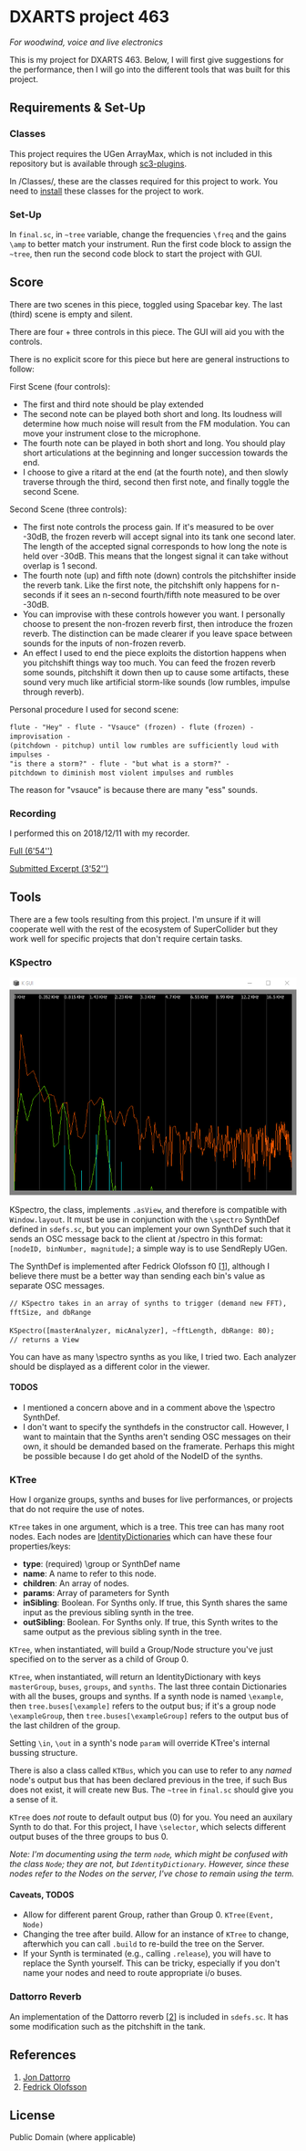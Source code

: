# DXARTS project 463

_For woodwind, voice and live electronics_

This is my project for DXARTS 463. Below, I will first give suggestions for the performance, then I will go into the different tools that was built for this project.

## Requirements & Set-Up

### Classes 
This project requires the UGen ArrayMax, which is not included in this repository but is available through [sc3-plugins](https://github.com/supercollider/sc3-plugins/releases).

In /Classes/, these are the classes required for this project to work. You need to [install](http://doc.sccode.org/Guides/UsingExtensions.html) these classes for the project to work.

### Set-Up
In `final.sc`, in `~tree` variable, change the frequencies `\freq` and the gains `\amp` to better match your instrument. Run the first code block to assign the `~tree`, then run the second code block to start the project with GUI.

## Score

There are two scenes in this piece, toggled using Spacebar key. The last (third) scene is empty and silent.

There are four + three controls in this piece. The GUI will aid you with the controls.

There is no explicit score for this piece but here are general instructions to follow:

First Scene (four controls):
* The first and third note should be play extended
* The second note can be played both short and long. Its loudness will determine how much noise will result from the FM modulation. You can move your instrument close to the microphone.
* The fourth note can be played in both short and long. You should play short articulations at the beginning and longer succession towards the end.
* I choose to give a ritard at the end (at the fourth note), and then slowly traverse through the third, second then first note, and finally toggle the second Scene.

Second Scene (three controls):
* The first note controls the process gain. If it's measured to be over -30dB, the frozen reverb will accept signal into its tank one second later. The length of the accepted signal corresponds to how long the note is held over -30dB. This means that the longest signal it can take without overlap is 1 second.
* The fourth note (up) and fifth note (down) controls the pitchshifter inside the reverb tank. Like the first note, the pitchshift only happens for n-seconds if it sees an n-second fourth/fifth note measured to be over -30dB.
* You can improvise with these controls however you want. I personally choose to present the non-frozen reverb first, then introduce the frozen reverb. The distinction can be made clearer if you leave space between sounds for the inputs of non-frozen reverb. 
* An effect I used to end the piece exploits the distortion happens when you pitchshift things way too much. You can feed the frozen reverb some sounds, pitchshift it down then up to cause some artifacts, these sound very much like artificial storm-like sounds (low rumbles, impulse through reverb).

Personal procedure I used for second scene:
```
flute - "Hey" - flute - "Vsauce" (frozen) - flute (frozen) - 
improvisation -
(pitchdown - pitchup) until low rumbles are sufficiently loud with impulses -
"is there a storm?" - flute - "but what is a storm?" -
pitchdown to diminish most violent impulses and rumbles
```

The reason for "vsauce" is because there are many "ess" sounds.

### Recording

I performed this on 2018/12/11 with my recorder. 

[Full (6'54'')](https://soundcloud.com/potasmic/dxarts-463-final-full)

[Submitted Excerpt (3'52'')](https://soundcloud.com/potasmic/dxarts-463-final)

## Tools

There are a few tools resulting from this project. I'm unsure if it will cooperate well with the rest of the ecosystem of SuperCollider but they work well for specific projects that don't require certain tasks. 

### KSpectro

![KSpectro screenshot](imgs/gui.png)

KSpectro, the class, implements `.asView`, and therefore is compatible with `Window.layout`. It must be use in conjunction with the `\spectro` SynthDef defined in `sdefs.sc`, but you can implement your own SynthDef such that it sends an OSC message back to the client at /spectro in this format: `[nodeID, binNumber, magnitude]`; a simple way is to use SendReply UGen.

The SynthDef is implemented after Fedrick Olofsson f0 [[1]], although I believe there must be a better way than sending each bin's value as separate OSC messages.

```supercollider
// KSpectro takes in an array of synths to trigger (demand new FFT), fftSize, and dbRange

KSpectro([masterAnalyzer, micAnalyzer], ~fftLength, dbRange: 80);
// returns a View
```

You can have as many \spectro synths as you like, I tried two. Each analyzer should be displayed as a different color in the viewer.

#### TODOS
* I mentioned a concern above and in a comment above the \spectro SynthDef.
* I don't want to specify the synthdefs in the constructor call. However, I want to maintain that the Synths aren't sending OSC messages on their own, it should be demanded based on the framerate. Perhaps this might be possible because I do get ahold of the NodeID of the synths.

### KTree

How I organize groups, synths and buses for live performances, or projects that do not require the use of notes. 

`KTree` takes in one argument, which is a tree. This tree can has many root nodes. Each nodes are [IdentityDictionaries](http://doc.sccode.org/Classes/IdentityDictionary.html) which can have these four properties/keys:

* **type**: (required) \group or SynthDef name
* **name**: A name to refer to this node.
* **children**: An array of nodes.
* **params**: Array of parameters for Synth
* **inSibling**: Boolean. For Synths only. If true, this Synth shares the same input as the previous sibling synth in the tree.
* **outSibling**: Boolean. For Synths only. If true, this Synth writes to the same output as the previous sibling synth in the tree.

`KTree`, when instantiated, will build a Group/Node structure you've just specified on to the server as a child of Group 0.

`KTree`, when instantiated, will return an IdentityDictionary with keys `masterGroup`, `buses`, `groups`, and `synths`. The last three contain Dictionaries with all the buses, groups and synths. If a synth node is named `\example`, then `tree.buses[\example]` refers to the output bus; if it's a group node `\exampleGroup`, then `tree.buses[\exampleGroup]` refers to the output bus of the last children of the group.

Setting `\in`, `\out` in a synth's node `param` will override KTree's internal bussing structure. 

There is also a class called `KTBus`, which you can use to refer to any _named_ node's output bus that has been declared previous in the tree, if such Bus does not exist, it will create new Bus. The `~tree` in `final.sc` should give you a sense of it.

`KTree` does _not_ route to default output bus (0) for you. You need an auxilary Synth to do that. For this project, I have `\selector`, which selects different output buses of the three groups to bus 0.

_Note: I'm documenting using the term `node`, which might be confused with the class `Node`; they are not, but `IdentityDictionary`. However, since these nodes refer to the Nodes on the server, I've chose to remain using the term._

#### Caveats, TODOS

* Allow for different parent Group, rather than Group 0. `KTree(Event, Node)`
* Changing the tree after build. Allow for an instance of `KTree` to change, afterwhich you can call `.build` to re-build the tree on the Server. 
* If your Synth is terminated (e.g., calling `.release`), you will have to replace the Synth yourself. This can be tricky, especially if you don't name your nodes and need to route appropriate i/o buses.

### Dattorro Reverb

An implementation of the Dattorro reverb [[2]] is included in `sdefs.sc`. It has some modification such as the pitchshift in the tank.

## References

1. [Jon Dattorro][1]
2. [Fedrick Olofsson][2]

[1]: https://www.fredrikolofsson.com/f0blog/node/345
[2]: https://ccrma.stanford.edu/~dattorro/EffectDesignPart1.pdf

## License

Public Domain (where applicable)

